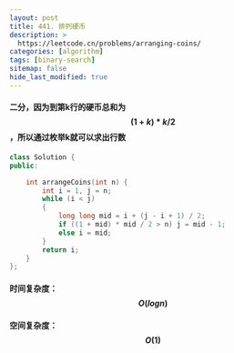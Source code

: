 ```yaml
---
layout: post
title: 441. 排列硬币
description: >
  https://leetcode.cn/problems/arranging-coins/
categories: [algorithm]
tags: [binary-search]
sitemap: false
hide_last_modified: true
---
```


#### 二分，因为到第k行的硬币总和为$$ (1 + k) * k / 2 $$，所以通过枚举k就可以求出行数

```c++
class Solution {
public:

    int arrangeCoins(int n) {
        int i = 1, j = n;
        while (i < j)
        {
            long long mid = i + (j - i + 1) / 2;
            if ((1 + mid) * mid / 2 > n) j = mid - 1;
            else i = mid;
        }
        return i;
    }
};
```

#### 时间复杂度：$$ O(logn) $$

#### 空间复杂度：$$ O(1) $$

